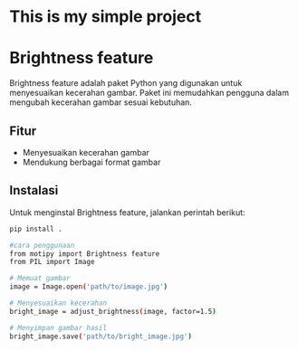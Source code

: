 # This is my simple project
# Brightness feature

Brightness feature adalah paket Python yang digunakan untuk menyesuaikan kecerahan gambar. Paket ini memudahkan pengguna dalam mengubah kecerahan gambar sesuai kebutuhan.

## Fitur

- Menyesuaikan kecerahan gambar
- Mendukung berbagai format gambar

## Instalasi

Untuk menginstal Brightness feature, jalankan perintah berikut:

```bash
pip install .

#cara penggunaan
from motipy import Brightness feature
from PIL import Image

# Memuat gambar
image = Image.open('path/to/image.jpg')

# Menyesuaikan kecerahan
bright_image = adjust_brightness(image, factor=1.5)

# Menyimpan gambar hasil
bright_image.save('path/to/bright_image.jpg')


